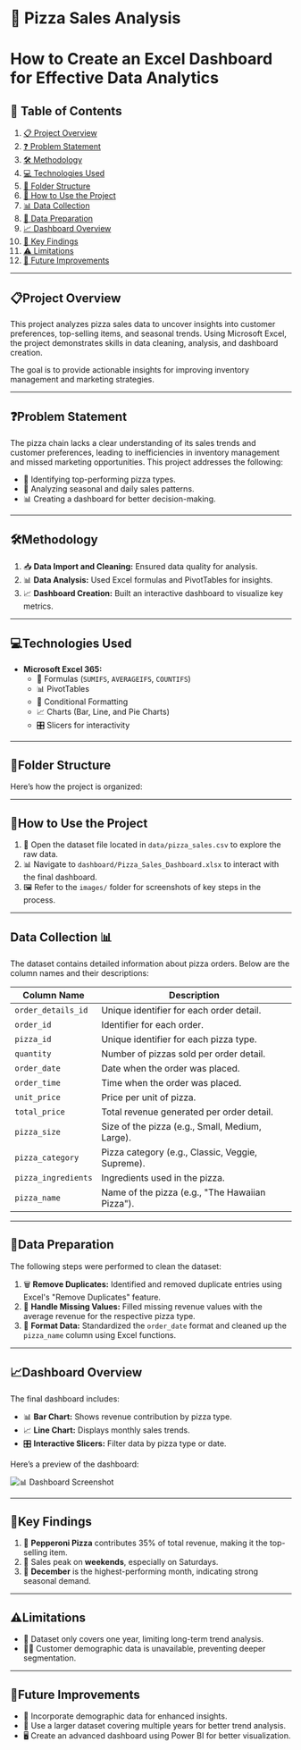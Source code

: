 # 🍕 Pizza Sales Analysis
#    How to Create an Excel Dashboard for Effective Data Analytics

## 📑 Table of Contents
1. [📋 Project Overview](#project-overview)
2. [❓ Problem Statement](#problem-statement)
3. [🛠 Methodology](#methodology)
4. [💻 Technologies Used](#technologies-used)
5. [📂 Folder Structure](#folder-structure)
6. [📝 How to Use the Project](#how-to-use-the-project)
7. [📊 Data Collection](#data-collection)
8. [🧹 Data Preparation](#data-preparation)
9. [📈 Dashboard Overview](#dashboard-overview)
10. [🔑 Key Findings](#key-findings)
11. [⚠️ Limitations](#limitations)
12. [🚀 Future Improvements](#future-improvements)

---

## 📋Project Overview <a id="project-overview"></a> 
This project analyzes pizza sales data to uncover insights into customer preferences, top-selling items, and seasonal trends. Using Microsoft Excel, the project demonstrates skills in data cleaning, analysis, and dashboard creation.

The goal is to provide actionable insights for improving inventory management and marketing strategies.

---

## ❓Problem Statement <a id="problem-statement"></a> 
The pizza chain lacks a clear understanding of its sales trends and customer preferences, leading to inefficiencies in inventory management and missed marketing opportunities. This project addresses the following:
- 🍕 Identifying top-performing pizza types.
- 📅 Analyzing seasonal and daily sales patterns.
- 📊 Creating a dashboard for better decision-making.

---

## 🛠Methodology <a id="methodology"></a> 
1. 📥 **Data Import and Cleaning:** Ensured data quality for analysis.
2. 📊 **Data Analysis:** Used Excel formulas and PivotTables for insights.
3. 📈 **Dashboard Creation:** Built an interactive dashboard to visualize key metrics.

---

## 💻Technologies Used <a id="technologies-used"></a> 
- **Microsoft Excel 365:**
  - 🧮 Formulas (`SUMIFS`, `AVERAGEIFS`, `COUNTIFS`)
  - 📊 PivotTables
  - 🎨 Conditional Formatting
  - 📈 Charts (Bar, Line, and Pie Charts)
  - 🎛 Slicers for interactivity

---

## 📂Folder Structure <a id="folder-structure"></a> 
Here’s how the project is organized:




---

## 📝How to Use the Project <a id="how-to-use-the-project"></a> 
1. 📂 Open the dataset file located in `data/pizza_sales.csv` to explore the raw data.
2. 📊 Navigate to `dashboard/Pizza_Sales_Dashboard.xlsx` to interact with the final dashboard.
3. 🖼 Refer to the `images/` folder for screenshots of key steps in the process.

---

## Data Collection <a id="data-collection"></a> 📊
The dataset contains detailed information about pizza orders. Below are the column names and their descriptions:

| **Column Name**         | **Description**                                    |
|--------------------------|--------------------------------------------------|
| `order_details_id`       | Unique identifier for each order detail.         |
| `order_id`               | Identifier for each order.                       |
| `pizza_id`               | Unique identifier for each pizza type.           |
| `quantity`               | Number of pizzas sold per order detail.          |
| `order_date`             | Date when the order was placed.                  |
| `order_time`             | Time when the order was placed.                  |
| `unit_price`             | Price per unit of pizza.                         |
| `total_price`            | Total revenue generated per order detail.        |
| `pizza_size`             | Size of the pizza (e.g., Small, Medium, Large).  |
| `pizza_category`         | Pizza category (e.g., Classic, Veggie, Supreme). |
| `pizza_ingredients`      | Ingredients used in the pizza.                   |
| `pizza_name`             | Name of the pizza (e.g., "The Hawaiian Pizza").  |

---

## 🧹Data Preparation <a id="data-preparation"></a> 
The following steps were performed to clean the dataset:
1. 🗑 **Remove Duplicates:** Identified and removed duplicate entries using Excel's "Remove Duplicates" feature.
2. 🧮 **Handle Missing Values:** Filled missing revenue values with the average revenue for the respective pizza type.
3. 📅 **Format Data:** Standardized the `order_date` format and cleaned up the `pizza_name` column using Excel functions.

---

## 📈Dashboard Overview <a id="dashboard-overview"></a> 
The final dashboard includes:
- 📊 **Bar Chart:** Shows revenue contribution by pizza type.
- 📈 **Line Chart:** Displays monthly sales trends.
- 🎛 **Interactive Slicers:** Filter data by pizza type or date.

Here’s a preview of the dashboard:

![📊 Dashboard Screenshot](images/dashboard_screenshot.png)

---

## 🔑Key Findings <a id="key-findings"></a> 
1. 🍕 **Pepperoni Pizza** contributes 35% of total revenue, making it the top-selling item.
2. 📅 Sales peak on **weekends**, especially on Saturdays.
3. 🎄 **December** is the highest-performing month, indicating strong seasonal demand.

---

## ⚠️Limitations <a id="limitations"></a> 
- 📆 Dataset only covers one year, limiting long-term trend analysis.
- 🙍‍♀️ Customer demographic data is unavailable, preventing deeper segmentation.

---

##  🚀Future Improvements <a id="future-improvements"></a>
- 👥 Incorporate demographic data for enhanced insights.
- 📆 Use a larger dataset covering multiple years for better trend analysis.
- 🖥 Create an advanced dashboard using Power BI for better visualization.
